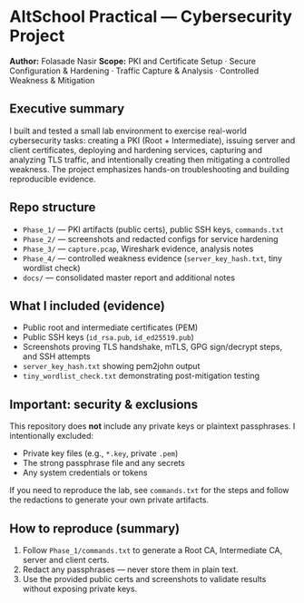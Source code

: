 # AltSchool Practical — Cybersecurity Project

**Author:** Folasade Nasir
**Scope:** PKI and Certificate Setup · Secure Configuration & Hardening · Traffic Capture & Analysis · Controlled Weakness & Mitigation

## Executive summary
I built and tested a small lab environment to exercise real-world cybersecurity tasks: creating a PKI (Root + Intermediate), issuing server and client certificates, deploying and hardening services, capturing and analyzing TLS traffic, and intentionally creating then mitigating a controlled weakness. The project emphasizes hands-on troubleshooting and building reproducible evidence.

## Repo structure
- `Phase_1/` — PKI artifacts (public certs), public SSH keys, `commands.txt`
- `Phase_2/` — screenshots and redacted configs for service hardening
- `Phase_3/` — `capture.pcap`, Wireshark evidence, analysis notes
- `Phase_4/` — controlled weakness evidence (`server_key_hash.txt`, tiny wordlist check)
- `docs/` — consolidated master report and additional notes

## What I included (evidence)
- Public root and intermediate certificates (PEM)
- Public SSH keys (`id_rsa.pub`, `id_ed25519.pub`)
- Screenshots proving TLS handshake, mTLS, GPG sign/decrypt steps, and SSH attempts
- `server_key_hash.txt` showing pem2john output
- `tiny_wordlist_check.txt` demonstrating post-mitigation testing

## Important: security & exclusions
This repository does **not** include any private keys or plaintext passphrases. I intentionally excluded:
- Private key files (e.g., `*.key`, private `.pem`)
- The strong passphrase file and any secrets
- Any system credentials or tokens

If you need to reproduce the lab, see `commands.txt` for the steps and follow the redactions to generate your own private artifacts.

## How to reproduce (summary)
1. Follow `Phase_1/commands.txt` to generate a Root CA, Intermediate CA, server and client certs.
2. Redact any passphrases — never store them in plain text.
3. Use the provided public certs and screenshots to validate results without exposing private keys.
